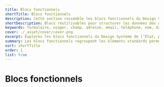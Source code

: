 ```yaml
---
title: Blocs fonctionnels
shortTitle: Blocs fonctionnels
description: Cette section rassemble les blocs fonctionnels du Design Système de l’État, conçus pour structurer les données usagers dans les formulaires et interfaces administratives.
shortDescription: Blocs réutilisables pour structurer les données des usagers
keywords: formulaire, usager, champ, adresse, email, téléphone, nom, date, formulaire DSFR, input, design system
cover: ./_asset/cover/cover.png
excerpt: Explorez les blocs fonctionnels du Design Système de l’État, pensés pour organiser les champs liés aux informations usagers dans les formulaires.
summary: Les blocs fonctionnels regroupent les éléments standards permettant de structurer les formulaires et de recueillir les données usagers dans le respect des exigences d’accessibilité et de cohérence. Chaque bloc (nom, adresse, téléphone, date de naissance, etc.) est conçu pour être directement réutilisable ou intégré dans des formulaires complexes. Cette section facilite l’implémentation de parcours utilisateurs clairs et standardisés dans les services publics numériques.
sort: shortTitle
order: 1
list: true
---
```


# Blocs fonctionnels
